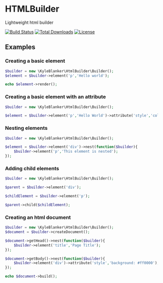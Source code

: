 # HTMLBuilder
Lightweight html builder

[![Build Status](https://travis-ci.org/kyleblanker/html-builder.svg)](https://travis-ci.org/kyleblanker/html-builder) [![Total Downloads](https://poser.pugx.org/kyleblanker/html-builder/downloads)](https://packagist.org/packages/kyleblanker/html-builder) [![License](https://poser.pugx.org/kyleblanker/html-builder/license)](https://packagist.org/packages/kyleblanker/html-builder)

## Examples

### Creating a basic element
```PHP
$builder = new \KyleBlanker\HtmlBuilder\Builder();
$element = $builder->element('p','Hello world');

echo $element->render();
```

### Creating a basic element with an attribute
```PHP
$builder = new \KyleBlanker\HtmlBuilder\Builder();

$element = $builder->element('p','Hello World')->attribute('style','color: #ff0000');
```

### Nesting elements
```PHP
$builder = new \KyleBlanker\HtmlBuilder\Builder();

$element = $builder->element('div')->nest(function($builder){
    $builder->element('p','This element is nested');
});
```

### Adding child elements
```PHP
$builder = new \KyleBlanker\HtmlBuilder\Builder();

$parent = $builder->element('div');

$childElement = $builder->element('p');

$parent->child($childElement);
```

### Creating an html document
```PHP
$builder = new \KyleBlanker\HtmlBuilder\Builder();
$document = $builder->createDocument();

$document->getHead()->nest(function($builder){
    $builder->element('title','Page Title');
});

$document->getBody()->nest(function($builder){
    $builder->element('div')->attribute('style','background: #ff0000');
});

echo $document->build();
```
